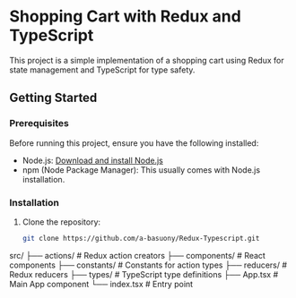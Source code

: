 # Shopping Cart with Redux and TypeScript

This project is a simple implementation of a shopping cart using Redux for state management and TypeScript for type safety.

## Getting Started

### Prerequisites

Before running this project, ensure you have the following installed:

- Node.js: [Download and install Node.js](https://nodejs.org/)
- npm (Node Package Manager): This usually comes with Node.js installation.

### Installation

1. Clone the repository:

   ```bash
   git clone https://github.com/a-basuony/Redux-Typescript.git

src/
├── actions/           # Redux action creators
├── components/        # React components
├── constants/         # Constants for action types
├── reducers/          # Redux reducers
├── types/             # TypeScript type definitions
├── App.tsx            # Main App component
└── index.tsx          # Entry point
